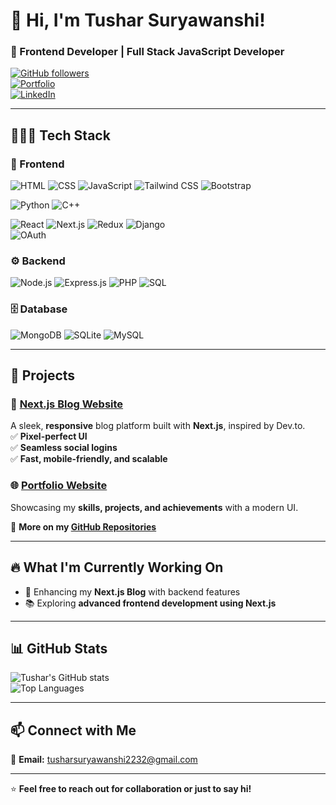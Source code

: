 # 👋 Hi, I'm Tushar Suryawanshi!  

### 🚀 Frontend Developer | Full Stack JavaScript Developer  

[![GitHub followers](https://img.shields.io/github/followers/iamtushar28?style=social)](https://github.com/iamtushar28)  
[![Portfolio](https://img.shields.io/badge/Portfolio-Visit-brightgreen)](https://tushar28.vercel.app)  
[![LinkedIn](https://img.shields.io/badge/LinkedIn-Connect-blue)](https://www.linkedin.com/in/tushar-suryawanshi-599806299)  

---

## 👨🏻‍💻 Tech Stack  

### 🎨 Frontend  
![HTML](https://img.shields.io/badge/HTML5-E34F26?style=for-the-badge&logo=html5&logoColor=white)  ![CSS](https://img.shields.io/badge/CSS3-1572B6?style=for-the-badge&logo=css3&logoColor=white)  ![JavaScript](https://img.shields.io/badge/JavaScript-F7DF1E?style=for-the-badge&logo=javascript&logoColor=black)  ![Tailwind CSS](https://img.shields.io/badge/Tailwind_CSS-38B2AC?style=for-the-badge&logo=tailwind-css&logoColor=white)  ![Bootstrap](https://img.shields.io/badge/Bootstrap-7952B3?style=for-the-badge&logo=bootstrap&logoColor=white)

![Python](https://img.shields.io/badge/Python-3776AB?style=for-the-badge&logo=python&logoColor=white)
![C++](https://img.shields.io/badge/C++-00599C?style=for-the-badge&logo=c%2B%2B&logoColor=white)

![React](https://img.shields.io/badge/React-61DAFB?style=for-the-badge&logo=react&logoColor=white)  ![Next.js](https://img.shields.io/badge/Next.js-000000?style=for-the-badge&logo=nextdotjs&logoColor=white)  ![Redux](https://img.shields.io/badge/Redux-764ABC?style=for-the-badge&logo=redux&logoColor=white) ![Django](https://img.shields.io/badge/Django-092E20?style=for-the-badge&logo=django&logoColor=white)  
![OAuth](https://img.shields.io/badge/OAuth-1A73E8?style=for-the-badge&logo=oauth&logoColor=white)

### ⚙️ Backend  
![Node.js](https://img.shields.io/badge/Node.js-339933?style=for-the-badge&logo=nodedotjs&logoColor=white)  ![Express.js](https://img.shields.io/badge/Express.js-000000?style=for-the-badge&logo=express&logoColor=white)  ![PHP](https://img.shields.io/badge/PHP-777BB4?style=for-the-badge&logo=php&logoColor=white)    ![SQL](https://img.shields.io/badge/SQL-CC2927?style=for-the-badge&logo=microsoft-sql-server&logoColor=white)  

### 🗄️ Database 
![MongoDB](https://img.shields.io/badge/MongoDB-47A248?style=for-the-badge&logo=mongodb&logoColor=white)  ![SQLite](https://img.shields.io/badge/SQLite-003B57?style=for-the-badge&logo=sqlite&logoColor=white)  ![MySQL](https://img.shields.io/badge/MySQL-4479A1?style=for-the-badge&logo=mysql&logoColor=white)


---

## 📌 Projects  

### 🚀 [Next.js Blog Website](https://dev-iota-one.vercel.app/)  
A sleek, **responsive** blog platform built with **Next.js**, inspired by Dev.to.  
✅ **Pixel-perfect UI**  
✅ **Seamless social logins**  
✅ **Fast, mobile-friendly, and scalable**  

### 🌐 [Portfolio Website](https://tushar28.vercel.app/)  
Showcasing my **skills, projects, and achievements** with a modern UI.  

🔹 **More on my [GitHub Repositories](https://github.com/iamtushar28?tab=repositories)**  

---

## 🔥 What I'm Currently Working On  

- 🚀 Enhancing my **Next.js Blog** with backend features  
- 📚 Exploring **advanced frontend development using Next.js**  

---

## 📊 GitHub Stats  

![Tushar's GitHub stats](https://github-readme-stats.vercel.app/api?username=iamtushar28&show_icons=true&theme=radical)  
![Top Languages](https://github-readme-stats.vercel.app/api/top-langs/?username=iamtushar28&layout=compact&theme=radical)  

---

## 📫 Connect with Me  

📩 **Email:** tusharsuryawanshi2232@gmail.com  

---

⭐ **Feel free to reach out for collaboration or just to say hi!**  
